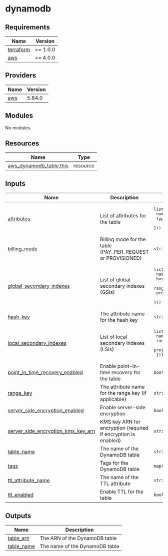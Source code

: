 # dynamodb

<!-- BEGIN_TF_DOCS -->
## Requirements

| Name | Version |
|------|---------|
| <a name="requirement_terraform"></a> [terraform](#requirement\_terraform) | >= 1.0.0 |
| <a name="requirement_aws"></a> [aws](#requirement\_aws) | >= 4.0.0 |

## Providers

| Name | Version |
|------|---------|
| <a name="provider_aws"></a> [aws](#provider\_aws) | 5.84.0 |

## Modules

No modules.

## Resources

| Name | Type |
|------|------|
| [aws_dynamodb_table.this](https://registry.terraform.io/providers/hashicorp/aws/latest/docs/resources/dynamodb_table) | resource |

## Inputs

| Name | Description | Type | Default | Required |
|------|-------------|------|---------|:--------:|
| <a name="input_attributes"></a> [attributes](#input\_attributes) | List of attributes for the table | <pre>list(object({<br/>    name = string<br/>    type = string<br/>  }))</pre> | `[]` | no |
| <a name="input_billing_mode"></a> [billing\_mode](#input\_billing\_mode) | Billing mode for the table (PAY\_PER\_REQUEST or PROVISIONED) | `string` | `"PAY_PER_REQUEST"` | no |
| <a name="input_global_secondary_indexes"></a> [global\_secondary\_indexes](#input\_global\_secondary\_indexes) | List of global secondary indexes (GSIs) | <pre>list(object({<br/>    name            = string<br/>    hash_key        = string<br/>    range_key       = optional(string)<br/>    projection_type = string<br/>  }))</pre> | `[]` | no |
| <a name="input_hash_key"></a> [hash\_key](#input\_hash\_key) | The attribute name for the hash key | `string` | n/a | yes |
| <a name="input_local_secondary_indexes"></a> [local\_secondary\_indexes](#input\_local\_secondary\_indexes) | List of local secondary indexes (LSIs) | <pre>list(object({<br/>    name            = string<br/>    range_key       = string<br/>    projection_type = string<br/>  }))</pre> | `[]` | no |
| <a name="input_point_in_time_recovery_enabled"></a> [point\_in\_time\_recovery\_enabled](#input\_point\_in\_time\_recovery\_enabled) | Enable point-in-time recovery for the table | `bool` | `false` | no |
| <a name="input_range_key"></a> [range\_key](#input\_range\_key) | The attribute name for the range key (if applicable) | `string` | `null` | no |
| <a name="input_server_side_encryption_enabled"></a> [server\_side\_encryption\_enabled](#input\_server\_side\_encryption\_enabled) | Enable server-side encryption | `bool` | `false` | no |
| <a name="input_server_side_encryption_kms_key_arn"></a> [server\_side\_encryption\_kms\_key\_arn](#input\_server\_side\_encryption\_kms\_key\_arn) | KMS key ARN for encryption (required if encryption is enabled) | `string` | `null` | no |
| <a name="input_table_name"></a> [table\_name](#input\_table\_name) | The name of the DynamoDB table | `string` | n/a | yes |
| <a name="input_tags"></a> [tags](#input\_tags) | Tags for the DynamoDB table | `map(string)` | `{}` | no |
| <a name="input_ttl_attribute_name"></a> [ttl\_attribute\_name](#input\_ttl\_attribute\_name) | The name of the TTL attribute | `string` | `null` | no |
| <a name="input_ttl_enabled"></a> [ttl\_enabled](#input\_ttl\_enabled) | Enable TTL for the table | `bool` | `false` | no |

## Outputs

| Name | Description |
|------|-------------|
| <a name="output_table_arn"></a> [table\_arn](#output\_table\_arn) | The ARN of the DynamoDB table |
| <a name="output_table_name"></a> [table\_name](#output\_table\_name) | The name of the DynamoDB table |
<!-- END_TF_DOCS -->
